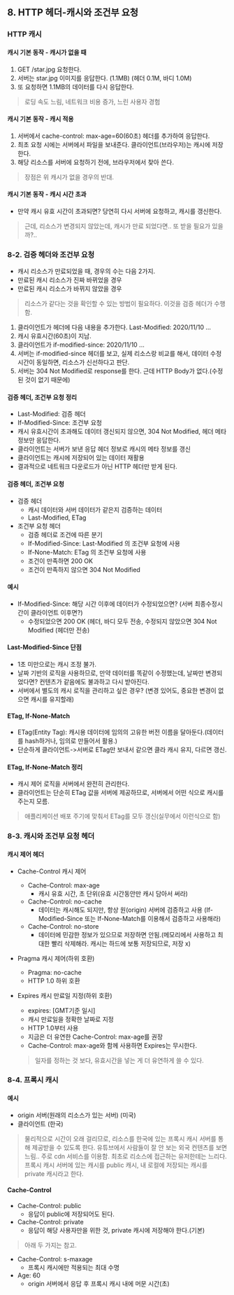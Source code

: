 ## 8. HTTP 헤더-캐시와 조건부 요청
### HTTP 캐시
#### 캐시 기본 동작 - 캐시가 없을 때
1. GET /star.jpg 요청한다.
2. 서버는 star.jpg 이미지를 응답한다. (1.1MB) (헤더 0.1M, 바디 1.0M)
3. 또 요청하면 1.1MB의 데이터를 다시 응답한다.
> 로딩 속도 느림, 네트워크 비용 증가, 느린 사용자 경험

#### 캐시 기본 동작 - 캐시 적용
1. 서버에서 cache-control: max-age=60(60초) 헤더를 추가하여 응답한다.
2. 최초 요청 시에는 서버에서 파일을 보내준다. 클라이언트(브라우저)는 캐시에 저장한다.
3. 해당 리소스를 서버에 요청하기 전에, 브라우저에서 찾아 쓴다.
> 장점은 위 캐시가 없을 경우의 반대.

#### 캐시 기본 동작 - 캐시 시간 초과
- 만약 캐시 유효 시간이 초과되면? 당연히 다시 서버에 요청하고, 캐시를 갱신한다.
> 근데, 리소스가 변경되지 않았는데, 캐시가 만료 되었다면.. 또 받을 필요가 있을까?..

### 8-2. 검증 헤더와 조건부 요청
- 캐시 리소스가 만료되었을 때, 경우의 수는 다음 2가지.
- 만료된 캐시 리소스가 진짜 바뀌었을 경우
- 만료된 캐시 리소스가 바뀌지 않았을 경우
> 리소스가 같다는 것을 확인할 수 있는 방법이 필요하다. 이것을 검증 헤더가 수행함.

1. 클라이언트가 헤더에 다음 내용을 추가한다. Last-Modified: 2020/11/10 ...
2. 캐시 유효시간(60초)이 지남.
3. 클라이언트가 if-modified-since: 2020/11/10 ...
4. 서버는 if-modified-since 헤더를 보고, 실제 리소스랑 비교를 해서, 데이터 수정 시간이 동일하면, 리소스가 신선하다고 판단.
5. 서버는 304 Not Modified로 response를 한다. 근데 HTTP Body가 없다.(수정된 것이 없기 때문에)

#### 검증 헤더, 조건부 요청 정리
- Last-Modified: 검증 헤더
- If-Modified-Since: 조건부 요청
- 캐시 유효시간이 초과해도 데이터 갱신되지 않으면, 304 Not Modified, 헤더 메타 정보만 응답한다.
- 클라이언트는 서버가 보낸 응답 헤더 정보로 캐시의 메타 정보를 갱신
- 클라이언트는 캐시에 저장되어 있는 데이터 재활용
- 결과적으로 네트워크 다운로드가 아닌 HTTP 헤더만 받게 된다.

#### 검증 헤더, 조건부 요청
- 검증 헤더
  - 캐시 데이터와 서버 데이터가 같은지 검증하는 데이터
  - Last-Modified, ETag
- 조건부 요청 헤더
  - 검증 헤더로 조건에 따른 분기
  - If-Modified-Since: Last-Modified 의 조건부 요청에 사용
  - If-None-Match: ETag 의 조건부 요청에 사용
  - 조건이 만족하면 200 OK
  - 조건이 만족하지 않으면 304 Not Modified

#### 예시
- If-Modified-Since: 해당 시간 이후에 데이터가 수정되었으면? (서버 최종수정시간이 클라이언트 이후면?)
  - 수정되었으면 200 OK (헤더, 바디 모두 전송, 수정되지 않았으면 304 Not Modified (헤더만 전송)

#### Last-Modified-Since 단점
- 1초 미만으로는 캐시 조정 불가.
- 날짜 기반의 로직을 사용하므로, 만약 데이터를 똑같이 수정했는데, 날짜만 변경되었다면? 컨텐츠가 같음에도 불과하고 다시 받아진다.
- 서버에서 별도의 캐시 로직을 관리하고 싶은 경우? (변경 있어도, 중요한 변경이 없으면 캐시를 유지할래)

#### ETag, If-None-Match
- ETag(Entity Tag): 캐시용 데이터에 임의의 고유한 버전 이름을 달아둔다.(데이터를 hash하거나, 임의로 만들어서 활용.)
- 단순하게 클라이언트->서버로 ETag만 보내서 같으면 클라 캐시 유지, 다르면 갱신.

#### ETag, If-None-Match 정리
- 캐시 제어 로직을 서버에서 완전히 관리한다.
- 클라이언트는 단순히 ETag 값을 서버에 제공하므로, 서버에서 어떤 식으로 캐시를 주는지 모름.
> 애플리케이션 배포 주기에 맞춰서 ETag를 모두 갱신(실무에서 이런식으로 함)


### 8-3. 캐시와 조건부 요청 헤더
#### 캐시 제어 헤더
- Cache-Control 캐시 제어
  - Cache-Control: max-age 
    - 캐시 유효 시간, 초 단위(유효 시간동안만 캐시 담아서 써라)
  - Cache-Control: no-cache
    - 데이터는 캐시해도 되지만, 항상 원(origin) 서버에 검증하고 사용 (If-Modified-Since 또는 If-None-Match를 이용해서 검증하고 사용해라)
  - Cache-Control: no-store
    - 데이터에 민감한 정보가 있으므로 저장하면 안됨.(메모리에서 사용하고 최대한 빨리 삭제해라. 캐시는 하드에 보통 저장되므로, 저장 x)
  
- Pragma 캐시 제어(하위 호환)
  - Pragma: no-cache
  - HTTP 1.0 하위 호환

- Expires 캐시 만료일 지정(하위 호환)
  - expires: [GMT기준 일시]
  - 캐시 만료일을 정확한 날짜로 지정
  - HTTP 1.0부터 사용
  - 지금은 더 유연한 Cache-Control: max-age를 권장
  - Cache-Control: max-age와 함께 사용하면 Expires는 무시한다.
  > 일자를 정하는 것 보다, 유효시간을 넣는 게 더 유연하게 쓸 수 있다.


### 8-4. 프록시 캐시
#### 예시
- origin 서버(원래의 리소스가 있는 서버) (미국)
- 클라이언트 (한국)
> 물리적으로 시간이 오래 걸리므로, 리소스를 한국에 있는 프록시 캐시 서버를 통해 제공받을 수 있도록 한다.
> 유튜브에서 사람들이 잘 안 보는 외국 컨텐츠를 보면 느림.. 주로 cdn 서비스를 이용함.
> 최초로 리소스에 접근하는 유저한테는 느리다.
> 프록시 캐시 서버에 있는 캐시를 public 캐시, 내 로컬에 저장되는 캐시를 private 캐시라고 한다.

#### Cache-Control
- Cache-Control: public
  - 응답이 public에 저장되어도 된다.
- Cache-Control: private
  - 응답이 해당 사용자만을 위한 것, private 캐시에 저장해야 한다.(기본)
> 아래 두 가지는 참고.
- Cache-Control: s-maxage
  - 프록시 캐시에만 적용되는 최대 수명
- Age: 60
  - origin 서버에서 응답 후 프록시 캐시 내에 머문 시간(초)
